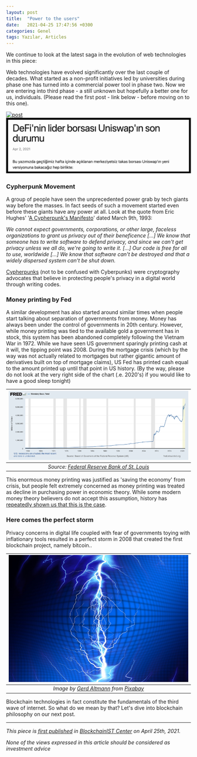 ```yaml
---
layout: post
title:  "Power to the users"
date:   2021-04-25 17:47:56 +0300
categories: Genel
tags: Yazılar, Articles
---
```


We continue to look at the latest saga in the evolution of web technologies in this piece: 

Web technologies have evolved significantly over the last couple of decades. What started as a non-profit initiatives led by universities during phase one has turned into a commercial power tool in phase two. Now we are entering into third phase - a still unknown but hopefully a better one for us, individuals. (Please read the first post - link below - before moving on to this one). 

<a href="/genel/2021/04/15/evolution-of-web-technologies.html">
         <img alt="post" src="evolution_of_web_technologies_800.png"></a>
         
         
<a href="/genel/2021/04/02/DeFinin-Lider-Borsasi-son-durumu.html">
         <img alt="Tweet" src="/assets/uniswap_yazi_1.png"></a>


### Cypherpunk Movement
A group of people have seen the unprecedented power grab by tech giants way before the masses. In fact seeds of such a movement started even before these giants have any power at all. Look at the quote from Eric Hughes' '[A Cypherpunk's Manifesto](https://nakamotoinstitute.org/static/docs/cypherpunk-manifesto.txt)' dated March 9th, 1993: 

*We cannot expect governments, corporations, or other large, faceless organizations to grant us privacy out of their beneficence [...] We know that someone has to write software to defend privacy, and since we can't get privacy unless we all do, we're going to write it. [...] Our code is free for all to use, worldwide [...] We know that software can't be destroyed and that a widely dispersed system can't be shut down.*

[Cypherpunks](https://en.wikipedia.org/wiki/Cypherpunk) (not to be confused with Cyberpunks) were cryptography advocates that believe in protecting people's privacy in a digital world through writing codes. 

### Money printing by Fed

A similar development has also started around similar times when people start talking about separation of governments from money. Money has always been under the control of governments in 20th century. However, while money printing was tied to the available gold a government has in stock, this system has been abandoned completely following the Vietnam War in 1972. While we have seen US government sparingly printing cash at it will, the tipping point was 2008. During the mortgage crisis (which by the way was not  actually related to mortgages but rather gigantic amount of derivatives built on top of mortgage claims), US Fed has printed cash  equal to the amount printed up until that point in US history. (By the way, please do not look at the very right side of the chart (.e. 2020's) if you would like to have a good sleep tonight)

| ![fed_monetary_base](/assets/fredgraph_monetary_base_800.png)|
|:--:| 
| *Source: [Federal Reserve Bank of St. Louis](https://fred.stlouisfed.org/series/BOGMBASE)*|

This enormous money printing was justified as 'saving the economy' from crisis, but people felt extremely concerned as money printing was treated as decline in purchasing power in economic theory. While some modern money theory believers do not accept this assumption, history has [repeatedly shown us that this is the case](https://en.wikipedia.org/wiki/Hyperinflation#Money_supply). 

### Here comes the perfect storm

Privacy concerns in digital life coupled with fear of governments toying with inflationary tools resulted in a perfect storm in 2008 that created the first blockchain project, namely bitcoin.. 

| ![power_charge](/assets/flash-3604915_800.jpg)|
|:--:| 
| *Image by [Gerd Altmann](https://pixabay.com/users/geralt-9301/) from [Pixabay](https://pixabay.com/)*|

Blockchain technologies in fact constitute the fundamentals of the third wave of internet. So what do we mean by that? Let's dive into blockchain philosophy on our next post. 

---
*This piece is [first published](https://medium.com/bcistcenter/evolution-of-web-technologies-ffc9c983940c) in [BlockchainIST Center](https://medium.com/blockchainist-center) on April 25th, 2021.*

*None of the views expressed in this article should be considered as investment advice*

